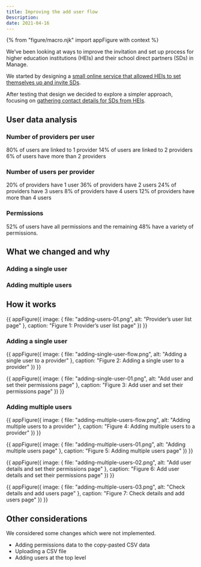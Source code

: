 ```yaml
---
title: Improving the add user flow
Description:
date: 2021-04-16
---
```


{% from "figure/macro.njk" import appFigure with context %}

We’ve been looking at ways to improve the invitation and set up process for higher education institutions (HEIs) and their school direct partners (SDs) in Manage.

We started by designing a [small online service that allowed HEIs to set themselves up and invite SDs](https://bat-design-history.netlify.app/manage-teacher-training-applications/self-service-registration/).

After testing that design we decided to explore a simpler approach, focusing on [gathering contact details for SDs from HEIs](https://bat-design-history.netlify.app/manage-teacher-training-applications/gathering-school-direct-contact-details-from-higher-education-institutions/).

## User data analysis

### Number of providers per user

80% of users are linked to 1 provider
14% of users are linked to 2 providers
6% of users have more than 2 providers



### Number of users per provider

20% of providers have 1 user
36% of providers have 2 users
24% of providers have 3 users
8% of providers have 4 users
12% of providers have more than 4 users



### Permissions

52% of users have all permissions and the remaining 48% have a variety of permissions.



## What we changed and why

### Adding a single user


### Adding multiple users


## How it works

{{ appFigure({
  image: {
    file: "adding-users-01.png",
    alt: "Provider’s user list page"
  },
  caption: "Figure 1: Provider’s user list page"
}) }}

### Adding a single user

{{ appFigure({
  image: {
    file: "adding-single-user-flow.png",
    alt: "Adding a single user to a provider"
  },
  caption: "Figure 2: Adding a single user to a provider"
}) }}

{{ appFigure({
  image: {
    file: "adding-single-user-01.png",
    alt: "Add user and set their permissions page"
  },
  caption: "Figure 3: Add user and set their permissions page"
}) }}

### Adding multiple users

{{ appFigure({
  image: {
    file: "adding-multiple-users-flow.png",
    alt: "Adding multiple users to a provider"
  },
  caption: "Figure 4: Adding multiple users to a provider"
}) }}


{{ appFigure({
  image: {
    file: "adding-multiple-users-01.png",
    alt: "Adding multiple users page"
  },
  caption: "Figure 5: Adding multiple users page"
}) }}

{{ appFigure({
  image: {
    file: "adding-multiple-users-02.png",
    alt: "Add user details and set their permissions page"
  },
  caption: "Figure 6: Add user details and set their permissions page"
}) }}

{{ appFigure({
  image: {
    file: "adding-multiple-users-03.png",
    alt: "Check details and add users page"
  },
  caption: "Figure 7: Check details and add users page"
}) }}

## Other considerations

We considered some changes which were not implemented.

- Adding permissions data to the copy-pasted CSV data
- Uploading a CSV file
- Adding users at the top level
